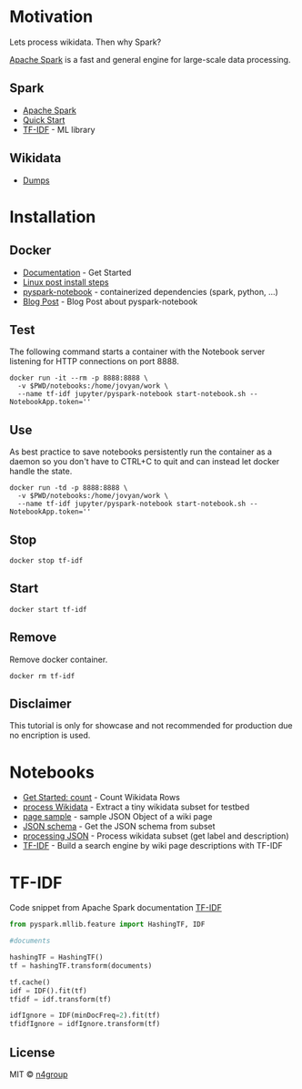 # Motivation

Lets process wikidata. Then why Spark?

[Apache Spark](https://spark.apache.org/) is a fast and general engine for large-scale data processing.

## Spark
* [Apache Spark](https://spark.apache.org/)
* [Quick Start](http://spark.apache.org/docs/latest/quick-start.html)
* [TF-IDF](https://spark.apache.org/docs/latest/mllib-feature-extraction.html#tf-idf) - ML library

## Wikidata
* [Dumps](https://www.wikidata.org/wiki/Wikidata:Database_download/en)

# Installation

## Docker

* [Documentation](https://docs.docker.com/) - Get Started
* [Linux post install steps](https://docs.docker.com/engine/installation/linux/linux-postinstall/#systemd)
* [pyspark-notebook](https://hub.docker.com/r/jupyter/pyspark-notebook/) - containerized dependencies (spark, python, ...)
* [Blog Post](http://maxmelnick.com/2016/06/04/spark-docker.html) - Blog Post about pyspark-notebook


## Test

The following command starts a container with the Notebook server listening for HTTP connections on port 8888.
```
docker run -it --rm -p 8888:8888 \
  -v $PWD/notebooks:/home/jovyan/work \
  --name tf-idf jupyter/pyspark-notebook start-notebook.sh --NotebookApp.token=''
```

## Use

As best practice to save notebooks persistently run the container as a daemon so you don't have to CTRL+C to quit and can instead let docker handle the state.
```
docker run -td -p 8888:8888 \
  -v $PWD/notebooks:/home/jovyan/work \
  --name tf-idf jupyter/pyspark-notebook start-notebook.sh --NotebookApp.token=''
```

## Stop
```
docker stop tf-idf
```

## Start
```
docker start tf-idf
```

## Remove
Remove docker container.
```
docker rm tf-idf
```

## Disclaimer

This tutorial is only for showcase and not recommended for production due no encription is used.



# Notebooks

* [Get Started: count](https://github.com/n4group/tf-idf-python-spark-tutorial/blob/master/notebooks/count.ipynb) - Count Wikidata Rows
* [process Wikidata](https://github.com/n4group/tf-idf-python-spark-tutorial/blob/master/notebooks/wikidata_as_inlined_json_subset.ipynb) - Extract a tiny wikidata subset for testbed
* [page sample](https://github.com/n4group/tf-idf-python-spark-tutorial/blob/master/notebooks/sample_wikidata_json.ipynb) - sample JSON Object of a wiki page
* [JSON schema](https://github.com/n4group/tf-idf-python-spark-tutorial/blob/master/notebooks/json_schema.ipynb) - Get the JSON schema from subset
* [processing JSON](https://github.com/n4group/tf-idf-python-spark-tutorial/blob/master/notebooks/reduce_json.ipynb) - Process wikidata subset (get label and description)
* [TF-IDF](https://github.com/n4group/tf-idf-python-spark-tutorial/blob/master/notebooks/reduce_json.ipynb) - Build a search engine by wiki page descriptions with TF-IDF


# TF-IDF

Code snippet from Apache Spark documentation [TF-IDF](https://spark.apache.org/docs/latest/mllib-feature-extraction.html#tf-idf)

```python
from pyspark.mllib.feature import HashingTF, IDF

#documents

hashingTF = HashingTF()
tf = hashingTF.transform(documents)

tf.cache()
idf = IDF().fit(tf)
tfidf = idf.transform(tf)

idfIgnore = IDF(minDocFreq=2).fit(tf)
tfidfIgnore = idfIgnore.transform(tf)
```

## License

MIT © [n4group](https://github.com/n4group)
